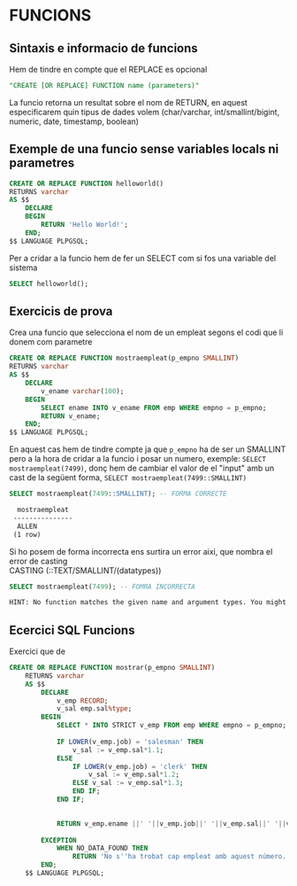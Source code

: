 # FUNCIONS

## Sintaxis e informacio de funcions

Hem de tindre en compte que el REPLACE es opcional  
```sql
"CREATE [OR REPLACE] FUNCTION name (parameters)"
```

La funcio retorna un resultat sobre el nom de RETURN, en aquest especificarem quin tipus de dades volem (char/varchar, int/smallint/bigint, numeric, date, timestamp, boolean)


## Exemple de una funcio sense variables locals ni parametres

```sql
CREATE OR REPLACE FUNCTION helloworld()
RETURNS varchar
AS $$
    DECLARE
    BEGIN
        RETURN 'Hello World!';
    END;
$$ LANGUAGE PLPGSQL;
```
Per a cridar a la funcio hem de fer un SELECT com si fos una variable del sistema
```sql
SELECT helloworld();
```

## Exercicis de prova

Crea una funcio que selecciona el nom de un empleat segons el codi que li donem com parametre

```sql
CREATE OR REPLACE FUNCTION mostraempleat(p_empno SMALLINT)
RETURNS varchar
AS $$
    DECLARE 
        v_ename varchar(100);
    BEGIN
        SELECT ename INTO v_ename FROM emp WHERE empno = p_empno;
        RETURN v_ename;
    END;
$$ LANGUAGE PLPGSQL;
```
En aquest cas hem de tindre compte ja que `p_empno` ha de ser un SMALLINT pero a la hora de cridar a la funcio i posar un numero, exemple: `SELECT mostraempleat(7499)`, donç hem de cambiar el valor de el "input" amb un cast de la següent forma, `SELECT mostraempleat(7499::SMALLINT)`
```sql
SELECT mostraempleat(7499::SMALLINT); -- FORMA CORRECTE
```
```diff
  mostraempleat 
 ---------------
  ALLEN
 (1 row)
```
Si ho posem de forma incorrecta ens surtira un error aixi, que nombra el error de casting\
CASTING (::TEXT/SMALLINT/(datatypes))

```sql
SELECT mostraempleat(7499); -- FOMRA INCORRECTA
```
```diff 
HINT: No function matches the given name and argument types. You might need to add explicit type casts.
```


## Ecercici SQL Funcions
Exercici que de

```sql
CREATE OR REPLACE FUNCTION mostrar(p_empno SMALLINT)
    RETURNS varchar
    AS $$
        DECLARE
            v_emp RECORD;
            v_sal emp.sal%type;
        BEGIN
            SELECT * INTO STRICT v_emp FROM emp WHERE empno = p_empno;  
            
            IF LOWER(v_emp.job) = 'salesman' THEN
                v_sal := v_emp.sal*1.1;
            ELSE
                IF LOWER(v_emp.job) = 'clerk' THEN
                    v_sal := v_emp.sal*1.2;
                ELSE v_sal := v_emp.sal*1.3;
                END IF;
            END IF;
            

            RETURN v_emp.ename ||' '||v_emp.job||' '||v_emp.sal||' '||v_sal;
            
        EXCEPTION
            WHEN NO_DATA_FOUND THEN
                RETURN 'No s''ha trobat cap empleat amb aquest número.';
        END;
    $$ LANGUAGE PLPGSQL;


```